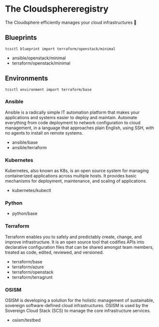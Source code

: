 # The Cloudsphereregistry

The Cloudsphere efficiently manages your cloud infrastructures 🚀

## Blueprints

```
tcsctl blueprint import terraform/openstack/minimal
```

* ansible/openstack/minimal
* terraform/openstack/minimal

## Environments

```
tcsctl environment import terraform/base
```

### Ansible

Ansible is a radically simple IT automation platform that makes your
applications and systems easier to deploy and maintain. Automate everything
from code deployment to network configuration to cloud management, in a
language that approaches plain English, using SSH, with no agents to install
on remote systems.

* ansible/base
* ansible/terraform

### Kubernetes

Kubernetes, also known as K8s, is an open source system for managing containerized
applications across multiple hosts. It provides basic mechanisms for deployment,
maintenance, and scaling of applications.

* kubernetes/kubectl

### Python

* python/base

### Terraform

Terraform enables you to safely and predictably create, change, and improve infrastructure.
It is an open source tool that codifies APIs into declarative configuration files that can
be shared amongst team members, treated as code, edited, reviewed, and versioned.

* terraform/base
* terraform/azure
* terraform/openstack
* terraform/terragrunt

### OSISM

OSISM is developing a solution for the holistic management of sustainable, sovereign
software-defined cloud infrastructures. OSISM is used by the Sovereign Cloud Stack (SCS)
to manage the core infrastructure services.

* osism/testbed
